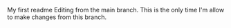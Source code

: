 My first readme
Editing from the main branch. 
This is the only time I'm allow to make changes from this branch. 
